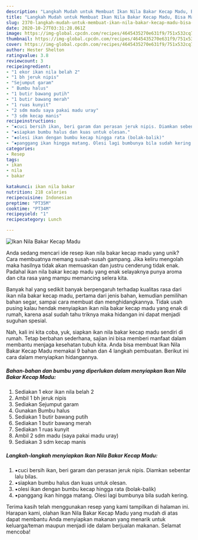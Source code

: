 ```yaml
---
description: "Langkah Mudah untuk Membuat Ikan Nila Bakar Kecap Madu, Bisa Manjain Lidah"
title: "Langkah Mudah untuk Membuat Ikan Nila Bakar Kecap Madu, Bisa Manjain Lidah"
slug: 2370-langkah-mudah-untuk-membuat-ikan-nila-bakar-kecap-madu-bisa-manjain-lidah
date: 2020-10-27T03:31:28.061Z
image: https://img-global.cpcdn.com/recipes/4645435270e631f9/751x532cq70/ikan-nila-bakar-kecap-madu-foto-resep-utama.jpg
thumbnail: https://img-global.cpcdn.com/recipes/4645435270e631f9/751x532cq70/ikan-nila-bakar-kecap-madu-foto-resep-utama.jpg
cover: https://img-global.cpcdn.com/recipes/4645435270e631f9/751x532cq70/ikan-nila-bakar-kecap-madu-foto-resep-utama.jpg
author: Hester Shelton
ratingvalue: 3.8
reviewcount: 3
recipeingredient:
- "1 ekor ikan nila belah 2"
- "1 bh jeruk nipis"
- "Sejumput garam"
- " Bumbu halus"
- "1 butir bawang putih"
- "1 butir bawang merah"
- "1 ruas kunyit"
- "2 sdm madu saya pakai madu uray"
- "3 sdm kecap manis"
recipeinstructions:
- "▪️cuci bersih ikan, beri garam dan perasan jeruk nipis. Diamkan sebentar lalu bilas."
- "▪️siapkan bumbu halus dan kuas untuk olesan."
- "▪️olesi ikan dengan bumbu kecap hingga rata (bolak-balik)"
- "▪️panggang ikan hingga matang. Olesi lagi bumbunya bila sudah kering."
categories:
- Resep
tags:
- ikan
- nila
- bakar

katakunci: ikan nila bakar 
nutrition: 218 calories
recipecuisine: Indonesian
preptime: "PT35M"
cooktime: "PT34M"
recipeyield: "1"
recipecategory: Lunch

---
```



![Ikan Nila Bakar Kecap Madu](https://img-global.cpcdn.com/recipes/4645435270e631f9/751x532cq70/ikan-nila-bakar-kecap-madu-foto-resep-utama.jpg)

Anda sedang mencari ide resep ikan nila bakar kecap madu yang unik? Cara membuatnya memang susah-susah gampang. Jika keliru mengolah maka hasilnya tidak akan memuaskan dan justru cenderung tidak enak. Padahal ikan nila bakar kecap madu yang enak selayaknya punya aroma dan cita rasa yang mampu memancing selera kita.

Banyak hal yang sedikit banyak berpengaruh terhadap kualitas rasa dari ikan nila bakar kecap madu, pertama dari jenis bahan, kemudian pemilihan bahan segar, sampai cara membuat dan menghidangkannya. Tidak usah pusing kalau hendak menyiapkan ikan nila bakar kecap madu yang enak di rumah, karena asal sudah tahu triknya maka hidangan ini dapat menjadi suguhan spesial.




Nah, kali ini kita coba, yuk, siapkan ikan nila bakar kecap madu sendiri di rumah. Tetap berbahan sederhana, sajian ini bisa memberi manfaat dalam membantu menjaga kesehatan tubuh kita. Anda bisa membuat Ikan Nila Bakar Kecap Madu memakai 9 bahan dan 4 langkah pembuatan. Berikut ini cara dalam menyiapkan hidangannya.

<!--inarticleads1-->

##### Bahan-bahan dan bumbu yang diperlukan dalam menyiapkan Ikan Nila Bakar Kecap Madu:

1. Sediakan 1 ekor ikan nila belah 2
1. Ambil 1 bh jeruk nipis
1. Sediakan Sejumput garam
1. Gunakan  Bumbu halus
1. Sediakan 1 butir bawang putih
1. Sediakan 1 butir bawang merah
1. Sediakan 1 ruas kunyit
1. Ambil 2 sdm madu (saya pakai madu uray)
1. Sediakan 3 sdm kecap manis




<!--inarticleads2-->

##### Langkah-langkah menyiapkan Ikan Nila Bakar Kecap Madu:

1. ▪️cuci bersih ikan, beri garam dan perasan jeruk nipis. Diamkan sebentar lalu bilas.
1. ▪️siapkan bumbu halus dan kuas untuk olesan.
1. ▪️olesi ikan dengan bumbu kecap hingga rata (bolak-balik)
1. ▪️panggang ikan hingga matang. Olesi lagi bumbunya bila sudah kering.




Terima kasih telah menggunakan resep yang kami tampilkan di halaman ini. Harapan kami, olahan Ikan Nila Bakar Kecap Madu yang mudah di atas dapat membantu Anda menyiapkan makanan yang menarik untuk keluarga/teman maupun menjadi ide dalam berjualan makanan. Selamat mencoba!
